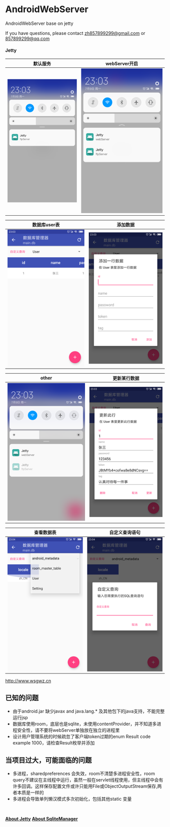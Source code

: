# AndroidWebServer
AndroidWebServer base on jetty

If you have questions, please contact zh857899299@gmail.com or 857899299@qq.com



#### Jetty
|默认服务|webServer开启|
|:---:|:---:|
|![](https://raw.githubusercontent.com/zhangweiqwe/AndroidWebServer/master/1.png)|![](https://raw.githubusercontent.com/zhangweiqwe/AndroidWebServer/master/2.png)|

|数据库user表|添加数据|
|:---:|:---:|
|![](https://raw.githubusercontent.com/zhangweiqwe/AndroidWebServer/master/3.png)|![](https://raw.githubusercontent.com/zhangweiqwe/AndroidWebServer/master/4.png)|

|other|更新某行数据|
|:---:|:---:|
|![](https://raw.githubusercontent.com/zhangweiqwe/AndroidWebServer/master/5.png)|![](https://raw.githubusercontent.com/zhangweiqwe/AndroidWebServer/master/6.png)|

|查看数据表|自定义查询语句|
|:---:|:---:|
|![](https://raw.githubusercontent.com/zhangweiqwe/AndroidWebServer/master/7.png)|![](https://raw.githubusercontent.com/zhangweiqwe/AndroidWebServer/master/8.png)|


http://www.wsgwz.cn


## 已知的问题 ##

  * 由于android.jar 缺少javax and java.lang.* 及其他包下的java支持，不能完整运行jsp
  * 数据库使用room，底层也是sqlite，未使用contentProvider，并不知道多进程安全性，请不要将webServer单独放在独立的进程里
  * 设计用户管理系统的时候疏忽了客户端token过期的enum Result code example 1000，请检查Result枚举并添加

  
  ## 当项目过大，可能面临的问题 ##

  * 多进程，sharedpreferences 会失效，room不清楚多进程安全性，room query不建议在主线程中运行，虽然一般在servlet线程使用，但主线程中会有许多回调。这样保存配置文件或许只能用File或ObjectOutputStream保存,两者本质是一样的
  * 多进程会导致单列懒汉模式多次初始化，包括其他static 变量


</br>

<a></a>

<a name="FAQ0"></a>
[**About Jetty**](http://www.eclipse.org/jetty/)
[**About SqliteManager**](https://github.com/Ashok-Varma/SqliteManager)
